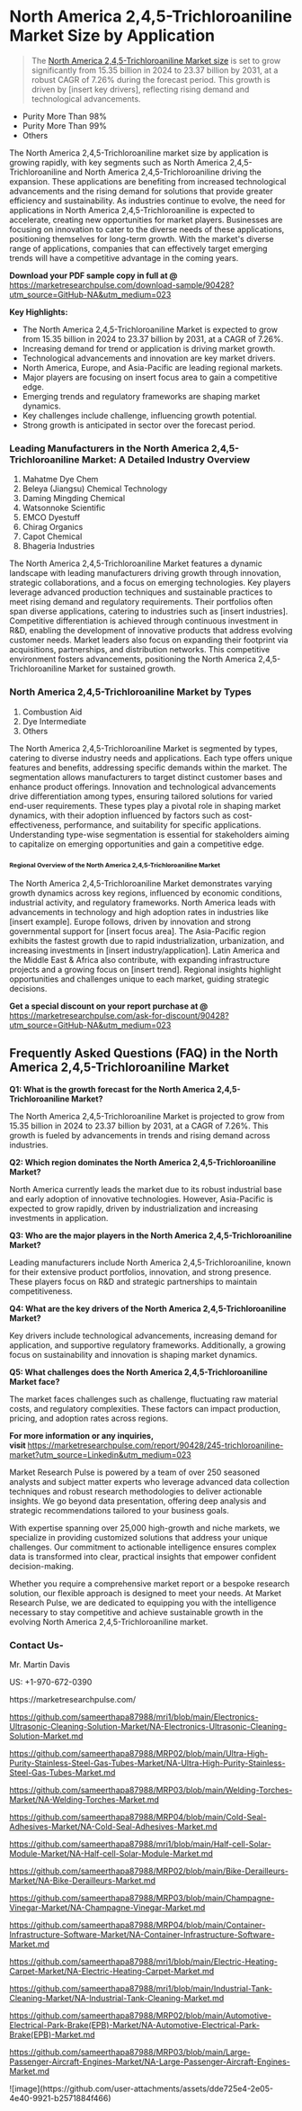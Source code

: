 <h1>North America 2,4,5-Trichloroaniline Market&nbsp;Size by Application</h1><blockquote><p>The <a href="https://marketresearchpulse.com/download-sample/90428?utm_source=GitHub-NA&amp;utm_medium=023">North America 2,4,5-Trichloroaniline Market size</a> is set to grow significantly from 15.35 billion in 2024 to 23.37 billion by 2031, at a robust CAGR of 7.26% during the forecast period. This growth is driven by [insert key drivers], reflecting rising demand and technological advancements.</p></blockquote><ul><li>Purity More Than 98%<li> Purity More Than 99%<li> Others</li></ul><p>The North America 2,4,5-Trichloroaniline market size by application is growing rapidly, with key segments such as North America 2,4,5-Trichloroaniline and North America 2,4,5-Trichloroaniline driving the expansion. These applications are benefiting from increased technological advancements and the rising demand for solutions that provide greater efficiency and sustainability. As industries continue to evolve, the need for applications in North America 2,4,5-Trichloroaniline is expected to accelerate, creating new opportunities for market players. Businesses are focusing on innovation to cater to the diverse needs of these applications, positioning themselves for long-term growth. With the market's diverse range of applications, companies that can effectively target emerging trends will have a competitive advantage in the coming years.</p><p><strong>Download your PDF sample copy in full at @ </strong><a href="https://marketresearchpulse.com/download-sample/90428?utm_source=GitHub-NA&amp;utm_medium=023">https://marketresearchpulse.com/download-sample/90428?utm_source=GitHub-NA&amp;utm_medium=023</a></p><p><strong>Key Highlights: </strong></p><ul><li>The North America 2,4,5-Trichloroaniline Market is expected to grow from 15.35 billion in 2024 to 23.37 billion by 2031, at a CAGR of 7.26%.</li><li>Increasing demand for trend or application is driving market growth.</li><li>Technological advancements and innovation are key market drivers.</li><li>North America, Europe, and Asia-Pacific are leading regional markets.</li><li>Major players are focusing on insert focus area to gain a competitive edge.</li><li>Emerging trends and regulatory frameworks are shaping market dynamics.</li><li>Key challenges include challenge, influencing growth potential.</li><li>Strong growth is anticipated in sector over the forecast period.</li></ul><h3>Leading Manufacturers in the North America 2,4,5-Trichloroaniline Market: A Detailed Industry Overview</h3><ol><li>Mahatme Dye Chem</li><li>Beleya (Jiangsu) Chemical Technology</li><li>Daming Mingding Chemical</li><li>Watsonnoke Scientific</li><li>EMCO Dyestuff</li><li>Chirag Organics</li><li>Capot Chemical</li><li>Bhageria Industries</li></ol><div class="flex max-w-full flex-col flex-grow"><div class="min-h-8 text-message flex w-full flex-col items-end gap-2 whitespace-normal break-words [.text-message+&amp;]:mt-5" dir="auto" data-message-author-role="assistant" data-message-id="fd8432e4-4910-450d-b182-61b7bfb0a01f" data-message-model-slug="gpt-4o"><div class="flex w-full flex-col gap-1 empty:hidden first:pt-[3px]"><div class="markdown prose w-full break-words dark:prose-invert light"><p>The North America 2,4,5-Trichloroaniline Market features a dynamic landscape with leading manufacturers driving growth through innovation, strategic collaborations, and a focus on emerging technologies. Key players leverage advanced production techniques and sustainable practices to meet rising demand and regulatory requirements. Their portfolios often span diverse applications, catering to industries such as [insert industries]. Competitive differentiation is achieved through continuous investment in R&amp;D, enabling the development of innovative products that address evolving customer needs. Market leaders also focus on expanding their footprint via acquisitions, partnerships, and distribution networks. This competitive environment fosters advancements, positioning the North America 2,4,5-Trichloroaniline Market for sustained growth.</p></div></div></div></div><h3>North America 2,4,5-Trichloroaniline Market by Types</h3><ol><li>Combustion Aid<li> Dye Intermediate<li> Others</li></ol><div class="flex max-w-full flex-col flex-grow"><div class="min-h-8 text-message flex w-full flex-col items-end gap-2 whitespace-normal break-words [.text-message+&amp;]:mt-5" dir="auto" data-message-author-role="assistant" data-message-id="084470be-0bb7-4664-bddf-5156b4f41249" data-message-model-slug="gpt-4o-mini"><div class="flex w-full flex-col gap-1 empty:hidden first:pt-[3px]"><div class="markdown prose w-full break-words dark:prose-invert light"><p>The North America 2,4,5-Trichloroaniline Market is segmented by types, catering to diverse industry needs and applications. Each type offers unique features and benefits, addressing specific demands within the market. The segmentation allows manufacturers to target distinct customer bases and enhance product offerings. Innovation and technological advancements drive differentiation among types, ensuring tailored solutions for varied end-user requirements. These types play a pivotal role in shaping market dynamics, with their adoption influenced by factors such as cost-effectiveness, performance, and suitability for specific applications. Understanding type-wise segmentation is essential for stakeholders aiming to capitalize on emerging opportunities and gain a competitive edge.</p></div></div></div></div><h3><span style="font-size: 11px;">Regional Overview of the North America 2,4,5-Trichloroaniline Market</span></h3><div class="flex max-w-full flex-col flex-grow"><div class="min-h-8 text-message flex w-full flex-col items-end gap-2 whitespace-normal break-words [.text-message+&amp;]:mt-5" dir="auto" data-message-author-role="assistant" data-message-id="e9038762-ce64-4e30-91c9-9bd413514231" data-message-model-slug="gpt-4o-mini"><div class="flex w-full flex-col gap-1 empty:hidden first:pt-[3px]"><div class="markdown prose w-full break-words dark:prose-invert light"><p>The North America 2,4,5-Trichloroaniline Market demonstrates varying growth dynamics across key regions, influenced by economic conditions, industrial activity, and regulatory frameworks. North America leads with advancements in technology and high adoption rates in industries like [insert example]. Europe follows, driven by innovation and strong governmental support for [insert focus area]. The Asia-Pacific region exhibits the fastest growth due to rapid industrialization, urbanization, and increasing investments in [insert industry/application]. Latin America and the Middle East &amp; Africa also contribute, with expanding infrastructure projects and a growing focus on [insert trend]. Regional insights highlight opportunities and challenges unique to each market, guiding strategic decisions.</p></div></div></div></div><p><strong>Get a special discount on your report purchase at @ </strong><a href="https://marketresearchpulse.com/ask-for-discount/90428?utm_source=GitHub-NA&amp;utm_medium=023">https://marketresearchpulse.com/ask-for-discount/90428?utm_source=GitHub-NA&amp;utm_medium=023</a></p><h2>Frequently Asked Questions (FAQ) in the North America 2,4,5-Trichloroaniline Market</h2><p><strong>Q1: What is the growth forecast for the North America 2,4,5-Trichloroaniline Market?</strong></p><p>The North America 2,4,5-Trichloroaniline Market is projected to grow from 15.35 billion in 2024 to 23.37 billion by 2031, at a CAGR of 7.26%. This growth is fueled by advancements in trends and rising demand across industries.</p><p><strong>Q2: Which region dominates the North America 2,4,5-Trichloroaniline Market?</strong></p><p>North America currently leads the market due to its robust industrial base and early adoption of innovative technologies. However, Asia-Pacific is expected to grow rapidly, driven by industrialization and increasing investments in application.</p><p><strong>Q3: Who are the major players in the North America 2,4,5-Trichloroaniline Market?</strong></p><p>Leading manufacturers include North America 2,4,5-Trichloroaniline, known for their extensive product portfolios, innovation, and strong presence. These players focus on R&amp;D and strategic partnerships to maintain competitiveness.</p><p><strong>Q4: What are the key drivers of the North America 2,4,5-Trichloroaniline Market?</strong></p><p>Key drivers include technological advancements, increasing demand for application, and supportive regulatory frameworks. Additionally, a growing focus on sustainability and innovation is shaping market dynamics.</p><p><strong>Q5: What challenges does the North America 2,4,5-Trichloroaniline Market face?</strong></p><p>The market faces challenges such as challenge, fluctuating raw material costs, and regulatory complexities. These factors can impact production, pricing, and adoption rates across regions.</p><p><strong>For more information or any inquiries, visit&nbsp;</strong><a href="https://marketresearchpulse.com/report/90428/245-trichloroaniline-market?utm_source=Linkedin&utm_medium=023">https://marketresearchpulse.com/report/90428/245-trichloroaniline-market?utm_source=Linkedin&utm_medium=023</a></p><p>Market Research Pulse is powered by a team of over 250 seasoned analysts and subject matter experts who leverage advanced data collection techniques and robust research methodologies to deliver actionable insights. We go beyond data presentation, offering deep analysis and strategic recommendations tailored to your business goals.</p><p>With expertise spanning over 25,000 high-growth and niche markets, we specialize in providing customized solutions that address your unique challenges. Our commitment to actionable intelligence ensures complex data is transformed into clear, practical insights that empower confident decision-making.</p><p>Whether you require a comprehensive market report or a bespoke research solution, our flexible approach is designed to meet your needs. At Market Research Pulse, we are dedicated to equipping you with the intelligence necessary to stay competitive and achieve sustainable growth in the evolving North America 2,4,5-Trichloroaniline market.</p><h3><strong>Contact Us-</strong></h3><p>Mr. Martin Davis</p><p>US: +1-970-672-0390</p><p>https://marketresearchpulse.com/</p><p><a href="https://github.com/sameerthapa87988/mri1/blob/main/Electronics-Ultrasonic-Cleaning-Solution-Market/NA-Electronics-Ultrasonic-Cleaning-Solution-Market.md">https://github.com/sameerthapa87988/mri1/blob/main/Electronics-Ultrasonic-Cleaning-Solution-Market/NA-Electronics-Ultrasonic-Cleaning-Solution-Market.md</a></p><p><a href="https://github.com/sameerthapa87988/MRP02/blob/main/Ultra-High-Purity-Stainless-Steel-Gas-Tubes-Market/NA-Ultra-High-Purity-Stainless-Steel-Gas-Tubes-Market.md">https://github.com/sameerthapa87988/MRP02/blob/main/Ultra-High-Purity-Stainless-Steel-Gas-Tubes-Market/NA-Ultra-High-Purity-Stainless-Steel-Gas-Tubes-Market.md</a></p><p><a href="https://github.com/sameerthapa87988/MRP03/blob/main/Welding-Torches-Market/NA-Welding-Torches-Market.md">https://github.com/sameerthapa87988/MRP03/blob/main/Welding-Torches-Market/NA-Welding-Torches-Market.md</a></p><p><a href="https://github.com/sameerthapa87988/MRP04/blob/main/Cold-Seal-Adhesives-Market/NA-Cold-Seal-Adhesives-Market.md">https://github.com/sameerthapa87988/MRP04/blob/main/Cold-Seal-Adhesives-Market/NA-Cold-Seal-Adhesives-Market.md</a></p><p><a href="https://github.com/sameerthapa87988/mri1/blob/main/Half-cell-Solar-Module-Market/NA-Half-cell-Solar-Module-Market.md">https://github.com/sameerthapa87988/mri1/blob/main/Half-cell-Solar-Module-Market/NA-Half-cell-Solar-Module-Market.md</a></p><p><a href="https://github.com/sameerthapa87988/MRP02/blob/main/Bike-Derailleurs-Market/NA-Bike-Derailleurs-Market.md">https://github.com/sameerthapa87988/MRP02/blob/main/Bike-Derailleurs-Market/NA-Bike-Derailleurs-Market.md</a></p><p><a href="https://github.com/sameerthapa87988/MRP03/blob/main/Champagne-Vinegar-Market/NA-Champagne-Vinegar-Market.md">https://github.com/sameerthapa87988/MRP03/blob/main/Champagne-Vinegar-Market/NA-Champagne-Vinegar-Market.md</a></p><p><a href="https://github.com/sameerthapa87988/MRP04/blob/main/Container-Infrastructure-Software-Market/NA-Container-Infrastructure-Software-Market.md">https://github.com/sameerthapa87988/MRP04/blob/main/Container-Infrastructure-Software-Market/NA-Container-Infrastructure-Software-Market.md</a></p><p><a href="https://github.com/sameerthapa87988/mri1/blob/main/Electric-Heating-Carpet-Market/NA-Electric-Heating-Carpet-Market.md">https://github.com/sameerthapa87988/mri1/blob/main/Electric-Heating-Carpet-Market/NA-Electric-Heating-Carpet-Market.md</a></p><p><a href="https://github.com/sameerthapa87988/mri1/blob/main/Industrial-Tank-Cleaning-Market/NA-Industrial-Tank-Cleaning-Market.md">https://github.com/sameerthapa87988/mri1/blob/main/Industrial-Tank-Cleaning-Market/NA-Industrial-Tank-Cleaning-Market.md</a></p><p><a href="https://github.com/sameerthapa87988/MRP02/blob/main/Automotive-Electrical-Park-Brake(EPB)-Market/NA-Automotive-Electrical-Park-Brake(EPB)-Market.md">https://github.com/sameerthapa87988/MRP02/blob/main/Automotive-Electrical-Park-Brake(EPB)-Market/NA-Automotive-Electrical-Park-Brake(EPB)-Market.md</a></p><p><a href="https://github.com/sameerthapa87988/MRP03/blob/main/Large-Passenger-Aircraft-Engines-Market/NA-Large-Passenger-Aircraft-Engines-Market.md">https://github.com/sameerthapa87988/MRP03/blob/main/Large-Passenger-Aircraft-Engines-Market/NA-Large-Passenger-Aircraft-Engines-Market.md</a></p>
![image](https://github.com/user-attachments/assets/dde725e4-2e05-4e40-9921-b2571884f466)
